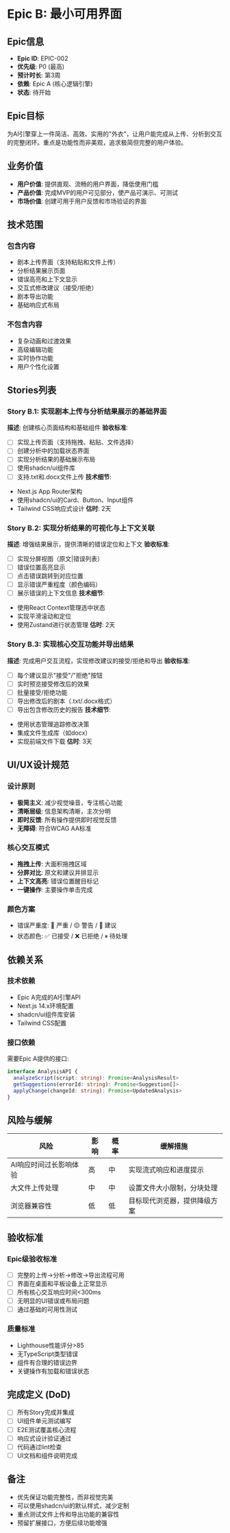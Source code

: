 # Epic B: 最小可用界面

## Epic信息
- **Epic ID**: EPIC-002
- **优先级**: P0 (最高)
- **预计时长**: 第3周
- **依赖**: Epic A (核心逻辑引擎)
- **状态**: 待开始

## Epic目标
为AI引擎穿上一件简洁、高效、实用的"外衣"，让用户能完成从上传、分析到交互的完整闭环。重点是功能性而非美观，追求极简但完整的用户体验。

## 业务价值
- **用户价值**: 提供直观、流畅的用户界面，降低使用门槛
- **产品价值**: 完成MVP的用户可见部分，使产品可演示、可测试
- **市场价值**: 创建可用于用户反馈和市场验证的界面

## 技术范围
### 包含内容
- 剧本上传界面（支持粘贴和文件上传）
- 分析结果展示页面
- 错误高亮和上下文显示
- 交互式修改建议（接受/拒绝）
- 剧本导出功能
- 基础响应式布局

### 不包含内容
- 复杂动画和过渡效果
- 高级编辑功能
- 实时协作功能
- 用户个性化设置

## Stories列表

### Story B.1: 实现剧本上传与分析结果展示的基础界面
**描述**: 创建核心页面结构和基础组件
**验收标准**:
- [ ] 实现上传页面（支持拖拽、粘贴、文件选择）
- [ ] 创建分析中的加载状态界面
- [ ] 实现分析结果的基础展示布局
- [ ] 使用shadcn/ui组件库
- [ ] 支持.txt和.docx文件上传
**技术细节**:
- Next.js App Router架构
- 使用shadcn/ui的Card、Button、Input组件
- Tailwind CSS响应式设计
**估时**: 2天

### Story B.2: 实现分析结果的可视化与上下文关联
**描述**: 增强结果展示，提供清晰的错误定位和上下文
**验收标准**:
- [ ] 实现分屏视图（原文|错误列表）
- [ ] 错误位置高亮显示
- [ ] 点击错误跳转到对应位置
- [ ] 显示错误严重程度（颜色编码）
- [ ] 展示错误的上下文信息
**技术细节**:
- 使用React Context管理选中状态
- 实现平滑滚动和定位
- 使用Zustand进行状态管理
**估时**: 2天

### Story B.3: 实现核心交互功能并导出结果
**描述**: 完成用户交互流程，实现修改建议的接受/拒绝和导出
**验收标准**:
- [ ] 每个建议显示"接受"/"拒绝"按钮
- [ ] 实时预览接受修改后的效果
- [ ] 批量接受/拒绝功能
- [ ] 导出修改后的剧本（.txt/.docx格式）
- [ ] 导出包含修改历史的报告
**技术细节**:
- 使用状态管理追踪修改决策
- 集成文件生成库（如docx）
- 实现前端文件下载
**估时**: 3天

## UI/UX设计规范
### 设计原则
- **极简主义**: 减少视觉噪音，专注核心功能
- **清晰层级**: 信息架构清晰，主次分明
- **即时反馈**: 所有操作提供即时视觉反馈
- **无障碍**: 符合WCAG AA标准

### 核心交互模式
- **拖拽上传**: 大面积拖拽区域
- **分屏对比**: 原文和建议并排显示
- **上下文高亮**: 错误位置醒目标记
- **一键操作**: 主要操作单击完成

### 颜色方案
- 错误严重度: 🔴 严重 / 🟡 警告 / 🔵 建议
- 状态颜色: ✅ 已接受 / ❌ 已拒绝 / ⏸ 待处理

## 依赖关系
### 技术依赖
- Epic A完成的AI引擎API
- Next.js 14.x环境配置
- shadcn/ui组件库安装
- Tailwind CSS配置

### 接口依赖
需要Epic A提供的接口:
```typescript
interface AnalysisAPI {
  analyzeScript(script: string): Promise<AnalysisResult>
  getSuggestions(errorId: string): Promise<Suggestion[]>
  applyChange(changeId: string): Promise<UpdatedAnalysis>
}
```

## 风险与缓解
| 风险 | 影响 | 概率 | 缓解措施 |
|-----|------|------|----------|
| AI响应时间过长影响体验 | 高 | 中 | 实现流式响应和进度提示 |
| 大文件上传处理 | 中 | 中 | 设置文件大小限制，分块处理 |
| 浏览器兼容性 | 低 | 低 | 目标现代浏览器，提供降级方案 |

## 验收标准
### Epic级验收标准
- [ ] 完整的上传->分析->修改->导出流程可用
- [ ] 界面在桌面和平板设备上正常显示
- [ ] 所有核心交互响应时间<300ms
- [ ] 无明显的UI错误或布局问题
- [ ] 通过基础的可用性测试

### 质量标准
- Lighthouse性能评分>85
- 无TypeScript类型错误
- 组件有合理的错误边界
- 关键操作有加载和错误状态

## 完成定义 (DoD)
- [ ] 所有Story完成并集成
- [ ] UI组件单元测试编写
- [ ] E2E测试覆盖核心流程
- [ ] 响应式设计验证通过
- [ ] 代码通过lint检查
- [ ] UI文档和组件说明完成

## 备注
- 优先保证功能完整性，而非视觉完美
- 可以使用shadcn/ui的默认样式，减少定制
- 重点测试文件上传和导出功能的兼容性
- 预留扩展接口，方便后续功能增强